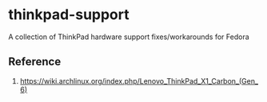 # thinkpad-support
A collection of ThinkPad hardware support fixes/workarounds for Fedora


## Reference
1. https://wiki.archlinux.org/index.php/Lenovo_ThinkPad_X1_Carbon_(Gen_6)
